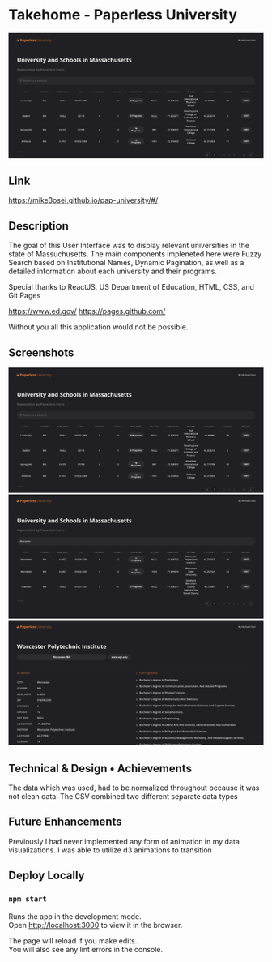 Takehome - Paperless University  
===

![alt text](imgs/Home.png)

## Link
https://mike3osei.github.io/pap-university/#/

## Description 

The goal of this User Interface was to display relevant universities in the state of Massuchusetts. The main components impleneted here were Fuzzy Search based on Institutional Names, Dynamic Pagination, as well as a detailed information about each university and their programs. 

Special thanks to ReactJS, US Department of Education, HTML, CSS, and Git Pages

https://www.ed.gov/
https://pages.github.com/

Without you all this application would not be possible.


## Screenshots 
![alt text](imgs/Home.png)
![alt text](imgs/HomeSearch.png)
![alt text](imgs/ViewSchool.png)

## Technical & Design • Achievements  

The data which was used, had to be normalized throughout because it was not clean data. The CSV combined two different separate data types 


## Future Enhancements  

Previously I had never implemented any form of animation in my data visualizations. I was able to utilize d3 animations to transition 


## Deploy Locally

### `npm start`

Runs the app in the development mode.\
Open [http://localhost:3000](http://localhost:3000) to view it in the browser.

The page will reload if you make edits.\
You will also see any lint errors in the console.





